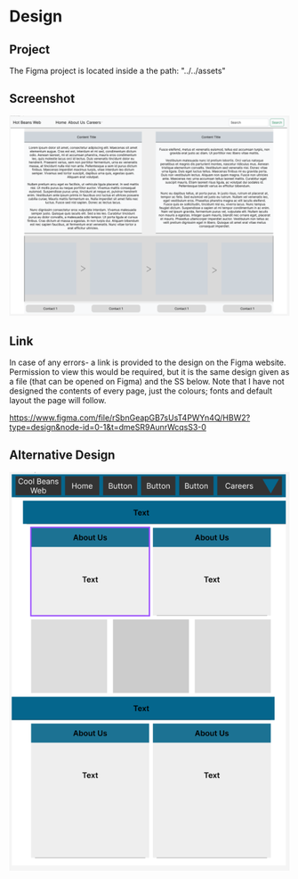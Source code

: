 # Design

## Project

The Figma project is located inside a the path: "../../assets"

## Screenshot

![Alt text](../../assets/DesignFigmaImg.PNG)

## Link

In case of any errors- a link is provided  to the design on the Figma website. Permission to view this would be required, but it is the same design given as a file (that can be opened on Figma) and the SS below. Note that I have not designed the contents of every page, just the colours; fonts and default layout the page will follow.

<https://www.figma.com/file/rSbnGeapGB7sUsT4PWYn4Q/HBW2?type=design&node-id=0-1&t=dmeSR9AunrWcqsS3-0>

## Alternative Design

![Alt text](../../assets/Alt-Design.PNG)
